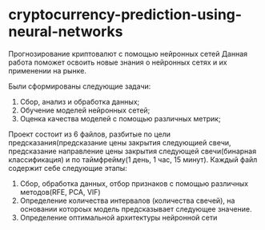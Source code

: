 # cryptocurrency-prediction-using-neural-networks
Прогнозирование криптовалют с помощью нейронных сетей
Данная работа поможет освоить новые знания о нейронных сетях и их применении на рынке.

Были сформированы следующие задачи:
1. Сбор, анализ и обработка данных;
2. Обучение моделей нейронных сетей;
3. Оценка качества моделей с помощью различных метрик;

Проект состоит из 6 файлов, разбитые по цели предсказания(предсказание цены закрытия следующией свечи, предсказание направление цены закрытия следующей свечи(бинарная классификация) и по таймфрейму(1 день, 1 час, 15 минут).
Каждый файл содержит себе следующие этапы:
1. Сбор, обработка данных, отбор признаков с помощью различных методов(RFE, PCA, VIF)
2. Определение количества интервалов (количества свечей), на основании котороых модель предсказывает следующее значение.
3. Определение оптимальной архитектуры нейронной сети
